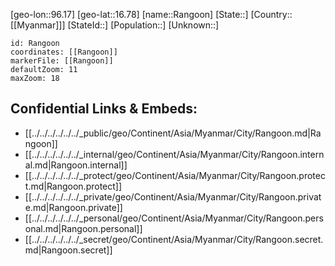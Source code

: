 ﻿---
location: [16.78,96.17]
mapzoom: [7,12] 
mapmarker: city 
type: City
tags:
- geo/City


SpocWebEntityId: 33631
isDeleted: false
confidential: public

---
[geo-lon::96.17]
[geo-lat::16.78]
[name::Rangoon]
[State::]
[Country::[[Myanmar]]]
[StateId::]
[Population::]
[Unknown::]


```leaflet
id: Rangoon
coordinates: [[Rangoon]]
markerFile: [[Rangoon]]
defaultZoom: 11 
maxZoom: 18
```


## Confidential Links & Embeds: 
- [[../../../../../../_public/geo/Continent/Asia/Myanmar/City/Rangoon.md|Rangoon]] 
- [[../../../../../../_internal/geo/Continent/Asia/Myanmar/City/Rangoon.internal.md|Rangoon.internal]] 
- [[../../../../../../_protect/geo/Continent/Asia/Myanmar/City/Rangoon.protect.md|Rangoon.protect]] 
- [[../../../../../../_private/geo/Continent/Asia/Myanmar/City/Rangoon.private.md|Rangoon.private]] 
- [[../../../../../../_personal/geo/Continent/Asia/Myanmar/City/Rangoon.personal.md|Rangoon.personal]] 
- [[../../../../../../_secret/geo/Continent/Asia/Myanmar/City/Rangoon.secret.md|Rangoon.secret]] 
